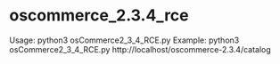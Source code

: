 # oscommerce_2.3.4_rce
Usage: python3 osCommerce2_3_4_RCE.py <url>
Example: python3 osCommerce2_3_4_RCE.py http://localhost/oscommerce-2.3.4/catalog
